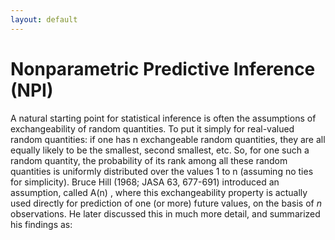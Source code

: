 ```yaml
---
layout: default
---
```



# Nonparametric Predictive Inference (NPI)
A natural starting point for statistical inference is often the assumptions of exchangeability of random quantities. To put it simply for real-valued random quantities: if one has n exchangeable random quantities, they are all equally likely to be the smallest, second smallest, etc. So, for one such a random quantity, the probability of its rank among all these random quantities is uniformly distributed over the values 1 to n
 (assuming no ties for simplicity). Bruce Hill (1968; JASA 63, 677-691) introduced an assumption, called A(n)
, where this exchangeability property is actually used directly for prediction of one (or more) future values, on the basis of $n$
 observations. He later discussed this in much more detail, and summarized his findings as:
